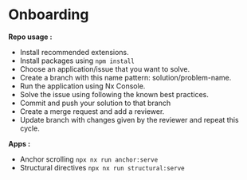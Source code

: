 # Onboarding

**Repo usage :**

- Install recommended extensions.
- Install packages using `npm install`
- Choose an application/issue that you want to solve.
- Create a branch with this name pattern: solution/problem-name.
- Run the application using Nx Console.
- Solve the issue using following the known best practices.
- Commit and push your solution to that branch
- Create a merge request and add a reviewer.
- Update branch with changes given by the reviewer and repeat this cycle.

**Apps :**

- Anchor scrolling `npx nx run anchor:serve`
- Structural directives `npx nx run structural:serve`
